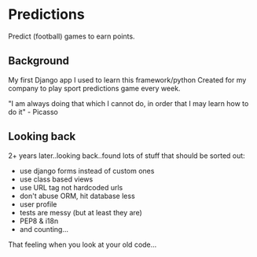 Predictions
===========

Predict (football) games to earn points.

Background
----------

My first Django app I used to learn this framework/python
Created for my company to play sport predictions game every week.

"I am always doing that which I cannot do, in order that I may learn how to do it" 
    - Picasso


Looking back
------------
2+ years later..looking back..found lots of stuff that should be sorted out:

* use django forms instead of custom ones
* use class based views
* use URL tag not hardcoded urls
* don't abuse ORM, hit database less
* user profile
* tests are messy (but at least they are)
* PEP8 & i18n
* and counting...

That feeling when you look at your old code...